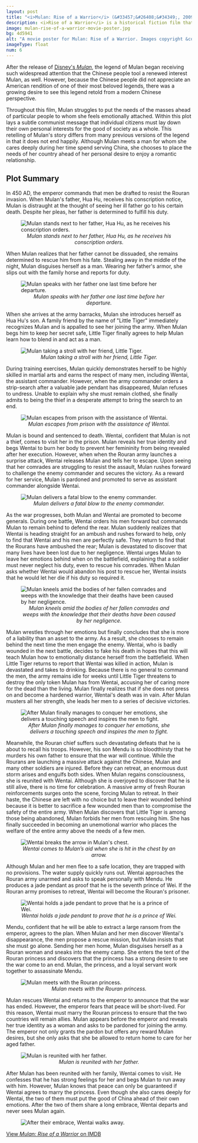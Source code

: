 ```yaml
---
layout: post
title: "<i>Mulan: Rise of a Warrior</i> (&#33457;&#26408;&#34349;, 2009)"
description: <i>Rise of a Warrior</i> is a historical fiction film that retells the legend of Hua Mulan from a Modern Chinese perspective.
image: mulan-rise-of-a-warrior-movie-poster.jpg
bg: 4d5941
alt: "A movie poster for Mulan: Rise of a Warrior. Images copyright &copy;2009 Starlight International Media, Inc."
imageType: float
num: 6
---
```


After the release of [Disney's *Mulan*](/pages/post-imperial/disneys-mulan), the legend of Mulan began receiving such widespread attention that the Chinese people tool a renewed interest Mulan, as well. However, because the Chinese people did not appreciate an American rendition of one of their most beloved legends, there was a growing desire to see this legend retold from a modern Chinese perspective.

Throughout this film, Mulan struggles to put the needs of the masses ahead of particular people to whom she feels emotionally attached. Within this plot lays a subtle communist message that individual citizens must lay down their own personal interests for the good of society as a whole. This retelling of Mulan's story differs from many previous versions of the legend in that it does not end happily. Although Mulan meets a man for whom she cares deeply during her time spend serving China, she chooses to place the needs of her country ahead of her personal desire to enjoy a romantic relationship.

<h2>Plot Summary</h2>

In 450 AD, the emperor commands that men be drafted to resist the Rouran invasion. When Mulan's father, Hua Hu, receives his conscription notice, Mulan is distraught at the thought of seeing her ill father go to his certain death. Despite her pleas, her father is determined to fulfill his duty.

<figure class="big">
<img class="fillimg lazy" src="/assets/images/articles/mulan-rise-of-a-warrior/hua-hu-next-to-mulan.jpg" alt="Mulan stands next to her father, Hua Hu, as he receives his conscription orders." />
<figcaption style="text-align: center;"><i>Mulan stands next to her father, Hua Hu, as he receives his conscription orders.</i></figcaption>
</figure>

When Mulan realizes that her father cannot be dissuaded, she remains determined to rescue him from his fate. Stealing away in the middle of the night, Mulan disguises herself as a man. Wearing her father's armor, she slips out with the family horse and reports for duty.

<figure class="big">
<img class="fillimg lazy" src="/assets/images/articles/mulan-rise-of-a-warrior/mulan-next-to-her-father-at-night.jpg" alt="Mulan speaks with her father one last time before her departure." />
<figcaption style="text-align: center;"><i>Mulan speaks with her father one last time before her departure.</i></figcaption>
</figure>

When she arrives at the army barracks, Mulan she introduces herself as Hua Hu's son. A family friend by the name of "Little Tiger" immediately recognizes Mulan and is appalled to see her joining the army. When Mulan begs him to keep her secret safe, Little Tiger finally agrees to help Mulan learn how to blend in and act as a man.

<figure class="big">
<img class="fillimg lazy" src="/assets/images/articles/mulan-rise-of-a-warrior/mulan-next-to-little-tiger.jpg" alt="Mulan taking a stroll with her friend, Little Tiger." />
<figcaption style="text-align: center;"><i>Mulan taking a stroll with her friend, Little Tiger.</i></figcaption>
</figure>

During training exercises, Mulan quickly demonstrates herself to be highly skilled in martial arts and earns the respect of many men, including Wentai, the assistant commander. However, when the army commander orders a strip-search after a valuable jade pendant has disappeared, Mulan refuses to undress. Unable to explain why she must remain clothed, she finally admits to being the thief in a desperate attempt to bring the search to an end.

<figure class="big">
<img class="fillimg lazy" src="/assets/images/articles/mulan-rise-of-a-warrior/mulan-escapes.jpg" alt="Mulan escapes from prison with the assistance of Wentai." />
<figcaption style="text-align: center;"><i>Mulan escapes from prison with the assistance of Wentai.</i></figcaption>
</figure>

Mulan is bound and sentenced to death. Wentai, confident that Mulan is not a thief, comes to visit her in the prison. Mulan reveals her true identity and begs Wentai to burn her body to prevent her femininity from being revealed after her execution. However, when when the Rouran army launches a surprise attack, Wentai releases Mulan and tells her to escape. Upon seeing that her comrades are struggling to resist the assault, Mulan rushes forward to challenge the enemy commander and secures the victory. As a reward for her service, Mulan is pardoned and promoted to serve as assistant commander alongside Wentai.

<figure class="big">
<img class="fillimg lazy" src="/assets/images/articles/mulan-rise-of-a-warrior/mulan-slays-the-enemy-commander.jpg" alt="Mulan delivers a fatal blow to the enemy commander." />
<figcaption style="text-align: center;"><i>Mulan delivers a fatal blow to the enemy commander.</i></figcaption>
</figure>

As the war progresses, both Mulan and Wentai are promoted to become generals. During one battle, Wentai orders his men forward but commands Mulan to remain behind to defend the rear. Mulan suddenly realizes that Wentai is heading straight for an ambush and rushes forward to help, only to find that Wentai and his men are perfectly safe. They return to find that the Rourans have ambushed the rear; Mulan is devastated to discover that many lives have been lost due to her negligence. Wentai urges Mulan to leave her emotions behind when on the battlefield, explaining that a soldier must never neglect his duty, even to rescue his comrades. When Mulan asks whether Wentai would abandon his post to rescue her, Wentai insists that he would let her die if his duty so required it.

<figure class="big">
<img class="fillimg lazy" src="/assets/images/articles/mulan-rise-of-a-warrior/mulan-weeps.jpg" alt="Mulan kneels amid the bodies of her fallen comrades and weeps with the knowledge that their deaths have been caused by her negligence." />
<figcaption style="text-align: center;"><i>Mulan kneels amid the bodies of her fallen comrades and weeps with the knowledge that their deaths have been caused by her negligence.</i></figcaption>
</figure>

Mulan wrestles through her emotions but finally concludes that she is more of a liability than an asset to the army. As a result, she chooses to remain behind the next time the men engage the enemy. Wentai, who is badly wounded in the next battle, decides to fake his death in hopes that this will teach Mulan how to emotionally distance herself from the battlefield. When Little Tiger returns to report that Wentai was killed in action, Mulan is devastated and takes to drinking. Because there is no general to command the men, the army remains idle for weeks until Little Tiger threatens to destroy the only token Mulan has from Wentai, accusing her of caring more for the dead than the living. Mulan finally realizes that if she does not press on and become a hardened warrior, Wentai's death was in vain. After Mulan musters all her strength, she leads her men to a series of decisive victories.

<figure class="big">
<img class="fillimg lazy" src="/assets/images/articles/mulan-rise-of-a-warrior/mulan-touching-speech.jpg" alt="After Mulan finally manages to conquer her emotions, she delivers a touching speech and inspires the men to fight." />
<figcaption style="text-align: center;"><i>After Mulan finally manages to conquer her emotions, she delivers a touching speech and inspires the men to fight.</i></figcaption>
</figure>

Meanwhile, the Rouran chief suffers such devastating defeats that he is about to recall his troops. However, his son Mendu is so bloodthirsty that he murders his own father to ensure that the war will continue. While the Rourans are launching a massive attack against the Chinese, Mulan and many other soldiers are injured. Before they can retreat, an enormous  dust storm arises and engulfs both sides. When Mulan regains consciousness, she is reunited with Wentai. Although she is overjoyed to discover that he is still alive, there is no time for celebration. A massive army of fresh Rouran reinforcements surges onto the scene, forcing Mulan to retreat. In their haste, the Chinese are left with no choice but to leave their wounded behind because it is better to sacrifice a few wounded men than to compromise the safety of the entire army. When Mulan discovers that Little Tiger is among those being abandoned, Mulan forbids her men from rescuing him. She has finally succeeded in becoming an unemotional warrior who places the welfare of the entire army above the needs of a few men.

<figure class="big">
<img class="fillimg lazy" src="/assets/images/articles/mulan-rise-of-a-warrior/wentai-breaks-the-arrow-in-mulans-chest.jpg" alt="Wentai breaks the arrow in Mulan's chest." />
<figcaption style="text-align: center;"><i>Wentai comes to Mulan’s aid when she is hit in the chest by an arrow.</i></figcaption>
</figure>

Although Mulan and her men flee to a safe location, they are trapped with no provisions. The water supply quickly runs out. Wentai approaches the Rouran army unarmed and asks to speak personally with Mendu. He produces a jade pendant as proof that he is the seventh prince of Wei. If the Rouran army promises to retreat, Wentai will become the Rouran's prisoner.

<figure class="big">
<img class="fillimg lazy" src="/assets/images/articles/mulan-rise-of-a-warrior/wentai-surrenders.jpg" alt="Wentai holds a jade pendant to prove that he is a prince of Wei." />
<figcaption style="text-align: center;"><i>Wentai holds a jade pendant to prove that he is a prince of Wei.</i></figcaption>
</figure>

Mendu, confident that he will be able to extract a large ransom from the emperor, agrees to the plan. When Mulan and her men discover Wentai's disappearance, the men propose a rescue mission, but Mulan insists that she must go alone. Sending her men home, Mulan disguises herself as a Rouran woman and sneaks into the enemy camp. She enters the tent of the Rouran princess and discovers that the princess has a strong desire to see the war come to an end. Mulan, the princess, and a loyal servant work together to assassinate Mendu.

<figure class="big">
<img class="fillimg lazy" src="/assets/images/articles/mulan-rise-of-a-warrior/mulan-meets-the-rouran-princess.jpg" alt="Mulan meets with the Rouran princess." />
<figcaption style="text-align: center;"><i>Mulan meets with the Rouran princess.</i></figcaption>
</figure>

Mulan rescues Wentai and returns to the emperor to announce that the war has ended. However, the emperor fears that peace will be short-lived. For this reason, Wentai must marry the Rouran princess to ensure that the two countries will remain allies. Mulan appears before the emperor and reveals her true identity as a woman and asks to be pardoned for joining the army. The emperor not only grants the pardon but offers any reward Mulan desires, but she only asks that she be allowed to return home to care for her aged father.

<figure class="big">
<img class="fillimg lazy" src="/assets/images/articles/mulan-rise-of-a-warrior/mulan-reunited-with-her-father.jpg" alt="Mulan is reunited with her father." />
<figcaption style="text-align: center;"><i>Mulan is reunited with her father.</i></figcaption>
</figure>

After Mulan has been reunited with her family, Wentai comes to visit. He confesses that he has strong feelings for her and begs Mulan to run away with him. However, Mulan knows that peace can only be guaranteed if Wentai agrees to marry the princess. Even though she also cares deeply for Wentai, the two of them must put the good of China ahead of their own emotions. After the two of them share a long embrace, Wentai departs and never sees Mulan again.

<figure class="big">
<img class="fillimg lazy" src="/assets/images/articles/mulan-rise-of-a-warrior/wentai-walks-away-from-mulan.jpg" alt="After their embrace, Wentai walks away." />
</figure>

[View *Mulan: Rise of a Warrior* on IMDB](https://www.imdb.com/title/tt1308138/)

<script type="application/ld+json">
{
  "@context": "http://schema.org",
  "@type": "Movie",
  "name": "Mulan: Rise of a Warrior",
  "alternateName": "Mulan",
  "image": "https://mulanbook.com/assets/images/articles/mulan-rise-of-a-warrior-movie-poster.jpg",
  "author": {
    "@type": "Organization",
    "name": "Starlight International Media, Inc."
  },
  "datePublished": "2009-11-26",
  "sameAs": "https://en.wikipedia.org/wiki/Mulan_(2009_film)"
}
</script>
